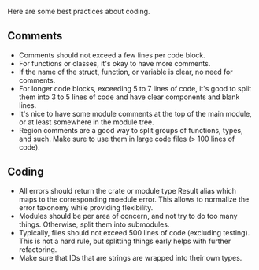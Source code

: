 Here are some best practices about coding.

## Comments

- Comments should not exceed a few lines per code block.
- For functions or classes, it's okay to have more comments.
- If the name of the struct, function, or variable is clear, no need for comments.
- For longer code blocks, exceeding 5 to 7 lines of code, it's good to split them into 3 to 5 lines of code and have clear components and blank lines.
- It's nice to have some module comments at the top of the main module, or at least somewhere in the module tree.
- Region comments are a good way to split groups of functions, types, and such. Make sure to use them in large code files (> 100 lines of code).

## Coding

- All errors should return the crate or module type Result alias which maps to the corresponding moedule error. This allows to normalize the error taxonomy while providing flexibility.
- Modules should be per area of concern, and not try to do too many things. Otherwise, split them into submodules.
- Typically, files should not exceed 500 lines of code (excluding testing). This is not a hard rule, but splitting things early helps with further refactoring.
- Make sure that IDs that are strings are wrapped into their own types.

